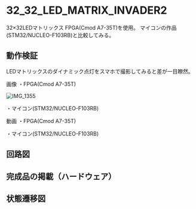 # 32_32_LED_MATRIX_INVADER2
32×32LEDマトリックス
FPGA(Cmod A7-35T)を使用。
マイコンの作品(STM32/NUCLEO-F103RB)と比較してみる。

## 動作検証

LEDマトリックスのダイナミック点灯をスマホで撮影してみると差が一目瞭然。

画像
・FPGA(Cmod A7-35T)

![IMG_1355](https://github.com/itakatoshi/32_32_LED_MATRIX_INVADER2/assets/141484485/a44e77b6-5e96-4e11-9efd-2aac6a4a16c3)

・マイコン(STM32/NUCLEO-F103RB)


動画
・FPGA(Cmod A7-35T)


・マイコン(STM32/NUCLEO-F103RB)


## 回路図

## 完成品の掲載（ハードウェア）

## 状態遷移図


